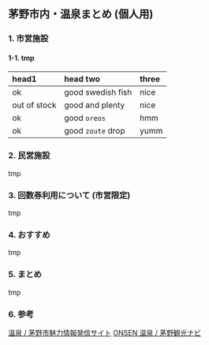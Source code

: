 ## 茅野市内・温泉まとめ (個人用)

### 1. 市営施設

#### 1-1. tmp

| head1        | head two          | three |
|:-------------|:------------------|:------|
| ok           | good swedish fish | nice  |
| out of stock | good and plenty   | nice  |
| ok           | good `oreos`      | hmm   |
| ok           | good `zoute` drop | yumm  |

### 2. 民営施設

tmp

### 3. 回数券利用について (市営限定)

tmp

### 4. おすすめ

tmp

### 5. まとめ

tmp

### 6. 参考

[温泉 / 茅野市魅力情報発信サイト](https://www.city.chino.lg.jp/site/chinomiryoku/list217.html)
[ONSEN 温泉 / 茅野観光ナビ](https://navi.chinotabi.jp/spot/onsen/)
